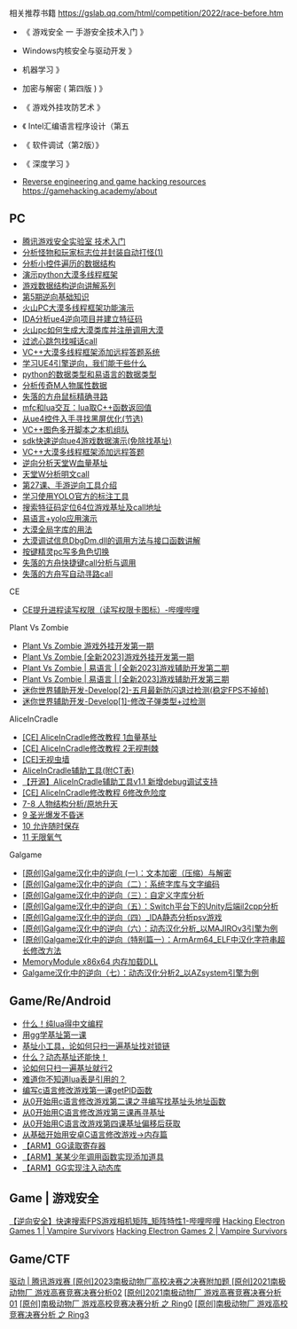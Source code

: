 相关推荐书籍  https://gslab.qq.com/html/competition/2022/race-before.htm
* 《 游戏安全 一 手游安全技术入门 》
*  Windows内核安全与驱动开发 》
*  机器学习 》
*  加密与解密 ( 第四版 ) 》
* 《 游戏外挂攻防艺术 》
* 《 Intel汇编语言程序设计（第五
* 《 软件调试（第2版）》
* 《 深度学习 》

* [Reverse engineering and game hacking resources](https://faradaysec.com/reverse-engineering-and-game-hacking-resources-2/)
https://gamehacking.academy/about


## PC
* [腾讯游戏安全实验室 技术入门](https://gslab.qq.com/js/)
* [分析怪物和玩家标志位并封装自动打怪(1)](https://www.bilibili.com/video/BV1jG4y1D7DT/)
* [分析小控件遍历的数据结构](https://www.bilibili.com/video/BV13W4y1G7ZN/)
* [演示python大漠多线程框架](https://www.bilibili.com/video/BV1CM411F76t/)
* [游戏数据结构逆向讲解系列](https://www.bilibili.com/video/BV18K411y7gF/)
* [第5期逆向基础知识](https://www.bilibili.com/video/BV15W4y157AB/)
* [火山PC大漠多线程框架功能演示](https://www.bilibili.com/video/BV1444y1R7SM/)
* [IDA分析ue4逆向项目并建立特征码](https://www.bilibili.com/video/BV1SR4y1S7aN/)
* [火山pc如何生成大漠类库并注册调用大漠](https://www.bilibili.com/video/BV1tG4y1J7Ly/)
* [过滤心跳包找喊话call](https://www.bilibili.com/video/BV1KM411S768/)
* [VC++大漠多线程框架添加远程答题系统](https://www.bilibili.com/video/BV1x8411p7k7/)
* [学习UE4引擎逆向，我们能干些什么](https://www.bilibili.com/video/BV16R4y1C72b/)
* [python的数据类型和易语言的数据类型](https://www.bilibili.com/video/BV1i44y1S7mm/)
* [分析传奇M人物属性数据](https://www.bilibili.com/video/BV1WM411k7Qb/)
* [失落的方舟鼠标精确寻路](https://www.bilibili.com/video/BV1TK411d7xr/)
* [mfc和lua交互：lua取C++函数返回值](https://www.bilibili.com/video/BV1gG4y1t7Hu/)
* [从ue4控件入手寻找黑屏优化(节选)](https://www.bilibili.com/video/BV1n84y1q7YF/)
* [VC++图色多开脚本之本机组队](https://www.bilibili.com/video/BV1XR4y1Q7sg/)
* [sdk快速逆向ue4游戏数据演示(免除找基址)](https://www.bilibili.com/video/BV1wd4y117Nb/)
* [VC++大漠多线程框架添加远程答题](https://www.bilibili.com/video/BV1ym4y1c72C/)
* [逆向分析天堂W血量基址](https://www.bilibili.com/video/BV1kR4y197na/)
* [天堂W分析明文call](https://www.bilibili.com/video/BV1q8411x7ZH/)
* [第27课、手游逆向工具介绍](https://www.bilibili.com/video/BV1gD4y1i7gp/)
* [学习使用YOLO官方的标注工具](https://www.bilibili.com/video/BV1Z14y1e7fW/)
* [搜索特征码定位64位游戏基址及call地址](https://www.bilibili.com/video/BV1Vt4y177cZ/)
* [易语言+yolo应用演示](https://www.bilibili.com/video/BV1EV4y1H7de/)
* [大漠全局字库的用法](https://www.bilibili.com/video/BV15d4y1Z7vx/)
* [大漠调试信息DbgDm.dll的调用方法与接口函数讲解](https://www.bilibili.com/video/BV1Av4y1c7vG/)
* [按键精灵pc写多角色切换](https://www.bilibili.com/video/BV1gN4y1j7XK/)
* [失落的方舟快捷键call分析与调用](https://www.bilibili.com/video/BV1zV4y177Up/)
* [失落的方舟写自动寻路call](https://www.bilibili.com/video/BV1Fe4y1d7Hh/)

CE
* [CE提升进程读写权限（读写权限卡图标）-哔哩哔哩](https://www.bilibili.com/video/BV1HA411f77r)

Plant Vs Zombie 
* [Plant Vs Zombie 游戏外挂开发第一期](https://www.bilibili.com/video/BV1oa4y1573x/)
* [Plant Vs Zombie [全新2023]游戏外挂开发第一期](https://www.bilibili.com/video/BV1h14y1T76E/)
* [Plant Vs Zombie | 易语言 | [全新2023]游戏辅助开发第二期](https://www.bilibili.com/video/BV1Xy4y1R7Zp/)
* [Plant Vs Zombie | 易语言 | [全新2023]游戏辅助开发第三期](https://www.bilibili.com/video/BV1E3411971m/)
* [迷你世界辅助开发-Develop[2]-五月最新防闪退过检测(稳定FPS不掉帧)](https://www.bilibili.com/video/BV1gS4y1h7vJ/)
* [迷你世界辅助开发-Develop[1]-修改子弹类型+过检测](https://www.bilibili.com/video/BV1AF411u7N7/)

AliceInCradle
* [[CE] AliceInCradle修改教程 1血量基址](https://www.bilibili.com/video/BV1BY4y1577T/)
* [[CE] AliceInCradle修改教程 2无视荆棘](https://www.bilibili.com/video/BV1rY411F7Rb/)
* [[CE]无视虫墙](https://www.bilibili.com/video/BV1PV4y1F7Rj/)
* [AliceInCradle辅助工具(附CT表)](https://www.bilibili.com/video/BV1vP4y197x9/)
* [【开源】AliceInCradle辅助工具v1.1 新增debug调试支持](https://www.bilibili.com/video/BV1SY41197J6/)
* [[CE] AliceInCradle修改教程 6修改危险度](https://www.bilibili.com/video/BV1xR4y1h7mS/)
* [7-8 人物结构分析/原地升天](https://www.bilibili.com/video/BV1uM411B7vT/)
* [9 圣光爆发不昏迷](https://www.bilibili.com/video/BV1QT411k7FL/)
* [10 允许随时保存](https://www.bilibili.com/video/BV1NA411r7oF/)
* [11 无限氧气](https://www.bilibili.com/video/BV1Es4y1x7Qg/)

Galgame
* [[原创]Galgame汉化中的逆向 (一)：文本加密（压缩）与解密](https://bbs.kanxue.com/thread-259962.htm)
* [[原创]Galgame汉化中的逆向（二）：系统字库与文字编码](https://bbs.kanxue.com/thread-260061.htm)
* [[原创]Galgame汉化中的逆向（三）：自定义字库分析](https://bbs.kanxue.com/thread-260486.htm)
* [[原创]Galgame汉化中的逆向（五）：Switch平台下的Unity后端il2cpp分析](https://bbs.kanxue.com/thread-261131.htm)
* [[原创]Galgame汉化中的逆向（四）_IDA静态分析psv游戏](https://bbs.kanxue.com/thread-263824.htm)
* [[原创]Galgame汉化中的逆向（六）：动态汉化分析_以MAJIROv3引擎为例](https://bbs.kanxue.com/thread-268508.htm)
* [[原创]Galgame汉化中的逆向（特别篇一）：ArmArm64_ELF中汉化字符串超长修改方法](https://bbs.kanxue.com/thread-268869.htm)
* [MemoryModule x86x64 内存加载DLL](https://bbs.kanxue.com/thread-272091.htm)
* [Galgame汉化中的逆向（七）：动态汉化分析2_以AZsystem引擎为例](https://bbs.kanxue.com/thread-275854.htm)

## Game/Re/Android
* [什么！纯lua得中文编程](https://www.bilibili.com/video/BV1iF411N7Jw/)
* [用gg学基址第一课](https://www.bilibili.com/video/BV1H8411x7DW/)
* [基址小工具，论如何只扫一遍基址找对锁链](https://www.bilibili.com/video/BV1sG4y1H7bn/)
* [什么？动态基址还能快！](https://www.bilibili.com/video/BV1784y1k7xM/)
* [论如何只扫一遍基址就行2](https://www.bilibili.com/video/BV1Z14y1E7DV/)
* [难道你不知道lua表是引用的？](https://www.bilibili.com/video/BV1pR4y1a7iK/)
* [编写c语言修改游戏第一课getPID函数](https://www.bilibili.com/video/BV1S24y1U7Y9/)
* [从0开始用c语言修改游戏第二课之寻编写找基址头地址函数](https://www.bilibili.com/video/BV1TK411B7PF/)
* [从0开始用C语言修改游戏第三课再寻基址](https://www.bilibili.com/video/BV11T411Z7Lr/)
* [从0开始用C语言改游戏第四课基址偏移后获取](https://www.bilibili.com/video/BV1UY4y1d7aw/)
* [从基础开始用安卓C语言修改游戏->内存篇](https://www.bilibili.com/video/BV1sM411e78r/)
* [【ARM】GG读取寄存器](https://www.bilibili.com/video/BV1TA411k7uD/)
* [【ARM】某某少年调用函数实现添加道具](https://www.bilibili.com/video/BV1uT411X7gr/)
* [【ARM】GG实现注入动态库](https://www.bilibili.com/video/BV1DM411e7yF/)

## Game | 游戏安全
[【逆向安全】快速搜索FPS游戏相机矩阵_矩阵特性1-哔哩哔哩](https://www.bilibili.com/video/BV1s3411D7JU)
[Hacking Electron Games 1 | Vampire Survivors](https://www.youtube.com/watch?v=6u0V1svtj3A)
[Hacking Electron Games 2 | Vampire Survivors](https://www.youtube.com/watch?v=kKun6MrHCxI)


## Game/CTF
[驱动 | 腾讯游戏赛 [原创]2023南极动物厂高校决赛之决赛附加题 ](https://bbs.kanxue.com/thread-276892.htm)
[[原创]2021南极动物厂 游戏高赛竞赛决赛分析02](https://bbs.kanxue.com/thread-267009.htm)
[[原创]2021南极动物厂 游戏高赛竞赛决赛分析01](https://bbs.kanxue.com/thread-267008.htm)
[[原创]南极动物厂 游戏高校竞赛决赛分析 之 Ring0](https://bbs.kanxue.com/thread-258803.htm)
[[原创]南极动物厂 游戏高校竞赛决赛分析 之 Ring3](https://bbs.kanxue.com/thread-258801.htm)